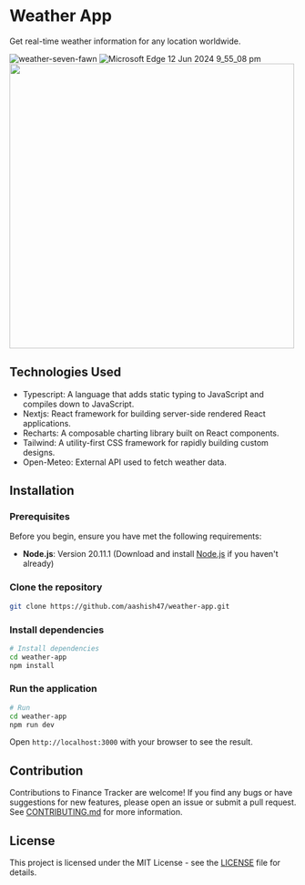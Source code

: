 # Weather App

Get real-time weather information for any location worldwide. 

![weather-seven-fawn](https://github.com/aashish47/weather-app/assets/134308022/f40d8f0c-e56b-4388-8892-4a4b75c80dd0)
![Microsoft​ Edge 12 Jun 2024 9_55_08 pm](https://github.com/aashish47/weather-app/assets/134308022/ec1bda49-ab57-4555-9f52-a44ac4479901)
<img src="https://github.com/aashish47/weather-app/assets/134308022/a66af8df-92b6-4833-b281-ad7bdbc73a9d" width="500"/>

## Technologies Used

- Typescript: A language that adds static typing to JavaScript and compiles down to JavaScript.
- Nextjs: React framework for building server-side rendered React applications.
- Recharts: A composable charting library built on React components.
- Tailwind: A utility-first CSS framework for rapidly building custom designs.
- Open-Meteo: External API used to fetch weather data.

## Installation


### Prerequisites

Before you begin, ensure you have met the following requirements:

- **Node.js**: Version 20.11.1 (Download and install [Node.js](https://nodejs.org/) if you haven't already)

### Clone the repository

```bash
git clone https://github.com/aashish47/weather-app.git
```

### Install dependencies

```bash
# Install dependencies
cd weather-app
npm install

```

### Run the application

```bash
# Run 
cd weather-app
npm run dev
```
Open `http://localhost:3000` with your browser to see the result.

## Contribution

Contributions to Finance Tracker are welcome! If you find any bugs or have suggestions for new features, please open an issue or submit a pull request. See [CONTRIBUTING.md](CONTRIBUTING.md) for more information.

## License

This project is licensed under the MIT License - see the [LICENSE](LICENSE) file for details.
